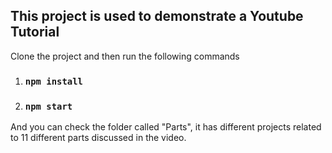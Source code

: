 ## This project is used to demonstrate a Youtube Tutorial
Clone the project and then run the following commands

1. ### `npm install`
2. ### `npm start`

And you can check the folder called "Parts", it has different projects related to 11 different parts discussed in the video.

